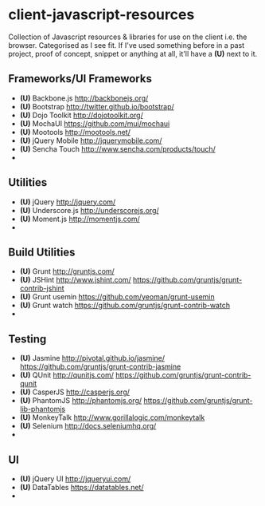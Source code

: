 client-javascript-resources
===========================

Collection of Javascript resources &amp; libraries for use on the client i.e. the browser. Categorised as I see fit.
If I've used something before in a past project, proof of concept, snippet or anything at all, it'll have a __(U)__ next to it.

Frameworks/UI Frameworks
----------
* __(U)__ Backbone.js http://backbonejs.org/
* __(U)__ Bootstrap http://twitter.github.io/bootstrap/
* __(U)__ Dojo Toolkit http://dojotoolkit.org/
* __(U)__ MochaUI https://github.com/mui/mochaui
* __(U)__ Mootools http://mootools.net/
* __(U)__ jQuery Mobile http://jquerymobile.com/
* __(U)__ Sencha Touch http://www.sencha.com/products/touch/
* 

Utilities
--------
* __(U)__ jQuery http://jquery.com/
* __(U)__ Underscore.js http://underscorejs.org/
* __(U)__ Moment.js http://momentjs.com/
* 

Build Utilities
---------
* __(U)__ Grunt http://gruntjs.com/
* __(U)__ JSHint http://www.jshint.com/ https://github.com/gruntjs/grunt-contrib-jshint
* __(U)__ Grunt usemin https://github.com/yeoman/grunt-usemin
* __(U)__ Grunt watch https://github.com/gruntjs/grunt-contrib-watch
* 

Testing
-------
* __(U)__ Jasmine http://pivotal.github.io/jasmine/ https://github.com/gruntjs/grunt-contrib-jasmine
* __(U)__ QUnit http://qunitjs.com/ https://github.com/gruntjs/grunt-contrib-qunit
* __(U)__ CasperJS http://casperjs.org/
* __(U)__ PhantomJS http://phantomjs.org/ https://github.com/gruntjs/grunt-lib-phantomjs
* __(U)__ MonkeyTalk http://www.gorillalogic.com/monkeytalk
* __(U)__ Selenium http://docs.seleniumhq.org/
* 

UI
------
* __(U)__ jQuery UI http://jqueryui.com/
* __(U)__ DataTables https://datatables.net/
* 

